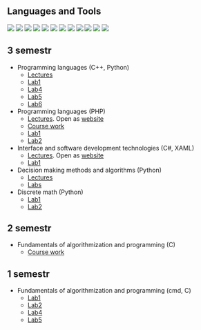 ## Languages and Tools
![](https://img.shields.io/badge/-JavaScript-black?style=for-the-badge&logo=javascript)
![](https://img.shields.io/badge/-PHP-black?style=for-the-badge&logo=PHP)
![](https://img.shields.io/badge/-C-black?style=for-the-badge&logo=C)
![](https://img.shields.io/badge/-C++-black?style=for-the-badge&logo=C%2b%2b&logoColor=004481)
![](https://img.shields.io/badge/-C%23-black?style=for-the-badge&logo=C)
![](https://img.shields.io/badge/-Python-black?style=for-the-badge&logo=python&logoColor=ffd242)
![](https://img.shields.io/badge/-Jekyll-black?style=for-the-badge&logo=jekyll&logoColor=c00002)
![](https://img.shields.io/badge/-LaTeX-black?style=for-the-badge&logo=latex&logoColor=008080)
![](https://img.shields.io/badge/-MySQL-black?style=for-the-badge&logo=mysql&logoColor=e87102)
![](https://img.shields.io/badge/-Jupyter-black?style=for-the-badge&logo=jupyter)
![](https://img.shields.io/badge/-MarkDown-black?style=for-the-badge&logo=markdown)
![](https://img.shields.io/badge/-Bootstrap-black?style=for-the-badge&logo=bootstrap&logoColor=8855d6)

## 3 semestr
- Programming languages (C++, Python)
  - [Lectures](https://github.com/PavelGalanin2001/3-semestr-YP-Cpp_lectures)
  - [Lab1](https://github.com/PavelGalanin2001/3-semestr-YP-Cpp_lab-1-variant-4)
  - [Lab4](https://github.com/PavelGalanin2001/3-semestr-YP-Python_lab-4)
  - [Lab5](https://github.com/PavelGalanin2001/3-semestr-YP-Python_lab-5)
  - [Lab6](https://github.com/PavelGalanin2001/3-semestr-YP-Python_lab-6)
- Programming languages (PHP)
  - [Lectures](https://github.com/PavelGalanin2001/3-semestr-YP-PHP_lectures). Open as [website](https://pavelgalanin2001.github.io/3-semestr-YP-PHP_lectures/)
  - [Course work](https://github.com/PavelGalanin2001/3-semestr-YP_coursework)
  - [Lab1](https://github.com/PavelGalanin2001/3-semestr-YP-PHP_lab-1)
  - [Lab2](https://github.com/PavelGalanin2001/3-semestr-DiscreteMath_lab-2)
- Interface and software development technologies (C#, XAML)
  - [Lectures](https://github.com/PavelGalanin2001/3-semestr-TRIPS_lectures). Open as [website](https://pavelgalanin2001.github.io/3-semestr-TRIPS_lectures)
  - [Lab1](https://github.com/PavelGalanin2001/3-semestr-TRIPS_lab-1)
- Decision making methods and algorithms (Python)
  - [Lectures](https://github.com/PavelGalanin2001/3-semestr-MiAPR_lectures)
  - [Labs](https://github.com/PavelGalanin2001/3-semestr-MiAPR_labs)
- Discrete math (Python)
  - [Lab1](https://github.com/PavelGalanin2001/3-semestr-DiscreteMath_lab-1)
  - [Lab2](https://github.com/PavelGalanin2001/3-semestr-DiscreteMath_lab-2)
  
## 2 semestr
- Fundamentals of algorithmization and programming (C)
  - [Course work](https://github.com/PavelGalanin2001/2-semestr-OAiP_course-work)
  
## 1 semestr
- Fundamentals of algorithmization and programming (cmd, C)
  - [Lab1](https://github.com/PavelGalanin2001/1-semestr-OAiP_lab-1)
  - [Lab2](https://github.com/PavelGalanin2001/1-semestr-OAiP_lab-2)
  - [Lab4](https://github.com/PavelGalanin2001/1-semestr-OAiP_lab-4)
  - [Lab5](https://github.com/PavelGalanin2001/1-semestr-OAiP_lab-4)
